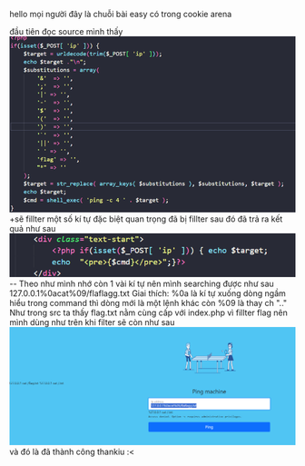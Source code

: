 hello mọi người đây là chuỗi bài easy có trong cookie arena

đầu tiên đọc source mình thấy
![Alt text](image.png)
+sẽ fillter một số kí tự đặc biệt quan trọng đã bị fillter
sau đó đã trả ra kết quả như sau
![Alt text](image-1.png)
-- Theo như mình nhớ còn 1 vài kí tự nên mình searching được như sau
                                        127.0.0.1%0acat%09/flaflagg.txt
Giai thích: %0a là kí tự xuống dòng ngầm hiểu trong command thì dòng mới là một lệnh khác còn %09 là thay ch ".."
Như trong src ta thấy flag.txt nằm cùng cấp với index.php
vì fillter flag nên mình dùng như trên khi filter sẽ còn như sau
![Alt text](image-2.png)
và đó là đã thành công thankiu :<